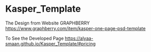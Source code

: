 # Kasper_Template

The Design from Website GRAPHBERRY
https://www.graphberry.com/item/kasper-one-page-psd-template

To See the Developed Page
https://alyaa-smaan.github.io/Kasper_Template/#pricing
